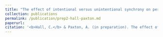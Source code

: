 ```yaml
---
title: "The effect of intentional versus unintentional synchrony on perceived and physiological interpersonal connectedness during yoga."
collection: publications
permalink: /publication/prep2-hall-paxton.md
paperurl:
citation: '<b>Hall, C.</b> & Paxton, A. (in preparation). The effect of intentional versus unintentional synchrony on perceived and physiological interpersonal connectedness during yoga.'
---
```


